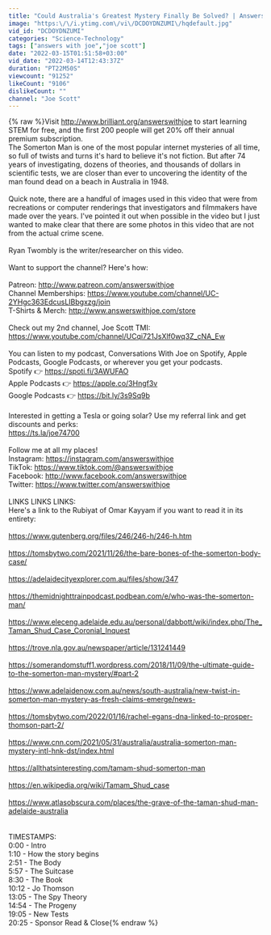 ```yaml
---
title: "Could Australia's Greatest Mystery Finally Be Solved? | Answers With Joe"
image: "https:\/\/i.ytimg.com\/vi\/DCDOYDNZUMI\/hqdefault.jpg"
vid_id: "DCDOYDNZUMI"
categories: "Science-Technology"
tags: ["answers with joe","joe scott"]
date: "2022-03-15T01:51:58+03:00"
vid_date: "2022-03-14T12:43:37Z"
duration: "PT22M50S"
viewcount: "91252"
likeCount: "9106"
dislikeCount: ""
channel: "Joe Scott"
---
```

{% raw %}Visit <a rel="nofollow" target="blank" href="http://www.brilliant.org/answerswithjoe">http://www.brilliant.org/answerswithjoe</a> to start learning STEM for free, and the first 200 people will get 20% off their annual premium subscription.<br />The Somerton Man is one of the most popular internet mysteries of all time, so full of twists and turns it's hard to believe it's not fiction. But after 74 years of investigating, dozens of theories, and thousands of dollars in scientific tests, we are closer than ever to uncovering the identity of the man found dead on a beach in Australia in 1948.<br /><br />Quick note, there are a handful of images used in this video that were from recreations or computer renderings that investigators and filmmakers have made over the years. I've pointed it out when possible in the video but I just wanted to make clear that there are some photos in this video that are not from the actual crime scene.<br /><br />Ryan Twombly is the writer/researcher on this video.<br /><br />Want to support the channel? Here's how:<br /><br />Patreon: <a rel="nofollow" target="blank" href="http://www.patreon.com/answerswithjoe">http://www.patreon.com/answerswithjoe</a><br />Channel Memberships: <a rel="nofollow" target="blank" href="https://www.youtube.com/channel/UC-2YHgc363EdcusLIBbgxzg/join">https://www.youtube.com/channel/UC-2YHgc363EdcusLIBbgxzg/join</a><br />T-Shirts &amp; Merch: <a rel="nofollow" target="blank" href="http://www.answerswithjoe.com/store">http://www.answerswithjoe.com/store</a><br /><br />Check out my 2nd channel, Joe Scott TMI:<br /><a rel="nofollow" target="blank" href="https://www.youtube.com/channel/UCqi721JsXlf0wq3Z_cNA_Ew">https://www.youtube.com/channel/UCqi721JsXlf0wq3Z_cNA_Ew</a><br /><br />You can listen to my podcast, Conversations With Joe on Spotify, Apple Podcasts, Google Podcasts, or wherever you get your podcasts.<br />Spotify 👉 <a rel="nofollow" target="blank" href="https://spoti.fi/3AWUFAO">https://spoti.fi/3AWUFAO</a><br />Apple Podcasts 👉 <a rel="nofollow" target="blank" href="https://apple.co/3Hngf3v">https://apple.co/3Hngf3v</a><br />Google Podcasts 👉 <a rel="nofollow" target="blank" href="https://bit.ly/3s9Sq9b">https://bit.ly/3s9Sq9b</a><br /><br />Interested in getting a Tesla or going solar? Use my referral link and get discounts and perks:<br /><a rel="nofollow" target="blank" href="https://ts.la/joe74700">https://ts.la/joe74700</a><br /><br />Follow me at all my places!<br />Instagram: <a rel="nofollow" target="blank" href="https://instagram.com/answerswithjoe">https://instagram.com/answerswithjoe</a><br />TikTok: <a rel="nofollow" target="blank" href="https://www.tiktok.com/@answerswithjoe">https://www.tiktok.com/@answerswithjoe</a><br />Facebook: <a rel="nofollow" target="blank" href="http://www.facebook.com/answerswithjoe">http://www.facebook.com/answerswithjoe</a><br />Twitter: <a rel="nofollow" target="blank" href="https://www.twitter.com/answerswithjoe">https://www.twitter.com/answerswithjoe</a><br /><br />LINKS LINKS LINKS:<br />Here's a link to the Rubiyat of Omar Kayyam if you want to read it in its entirety:<br /><br /><a rel="nofollow" target="blank" href="https://www.gutenberg.org/files/246/246-h/246-h.htm">https://www.gutenberg.org/files/246/246-h/246-h.htm</a><br /><br /><a rel="nofollow" target="blank" href="https://tomsbytwo.com/2021/11/26/the-bare-bones-of-the-somerton-body-case/">https://tomsbytwo.com/2021/11/26/the-bare-bones-of-the-somerton-body-case/</a><br /><br /><a rel="nofollow" target="blank" href="https://adelaidecityexplorer.com.au/files/show/347">https://adelaidecityexplorer.com.au/files/show/347</a><br /><br /><a rel="nofollow" target="blank" href="https://themidnighttrainpodcast.podbean.com/e/who-was-the-somerton-man/">https://themidnighttrainpodcast.podbean.com/e/who-was-the-somerton-man/</a><br /><br /><a rel="nofollow" target="blank" href="https://www.eleceng.adelaide.edu.au/personal/dabbott/wiki/index.php/The_Taman_Shud_Case_Coronial_Inquest">https://www.eleceng.adelaide.edu.au/personal/dabbott/wiki/index.php/The_Taman_Shud_Case_Coronial_Inquest</a><br /><br /><a rel="nofollow" target="blank" href="https://trove.nla.gov.au/newspaper/article/131241449">https://trove.nla.gov.au/newspaper/article/131241449</a><br /><br /><a rel="nofollow" target="blank" href="https://somerandomstuff1.wordpress.com/2018/11/09/the-ultimate-guide-to-the-somerton-man-mystery/#part-2">https://somerandomstuff1.wordpress.com/2018/11/09/the-ultimate-guide-to-the-somerton-man-mystery/#part-2</a><br /><br /><a rel="nofollow" target="blank" href="https://www.adelaidenow.com.au/news/south-australia/new-twist-in-somerton-man-mystery-as-fresh-claims-emerge/news-">https://www.adelaidenow.com.au/news/south-australia/new-twist-in-somerton-man-mystery-as-fresh-claims-emerge/news-</a><br /><br /><a rel="nofollow" target="blank" href="https://tomsbytwo.com/2022/01/16/rachel-egans-dna-linked-to-prosper-thomson-part-2/">https://tomsbytwo.com/2022/01/16/rachel-egans-dna-linked-to-prosper-thomson-part-2/</a><br /><br /><a rel="nofollow" target="blank" href="https://www.cnn.com/2021/05/31/australia/australia-somerton-man-mystery-intl-hnk-dst/index.html">https://www.cnn.com/2021/05/31/australia/australia-somerton-man-mystery-intl-hnk-dst/index.html</a><br /><br /><a rel="nofollow" target="blank" href="https://allthatsinteresting.com/tamam-shud-somerton-man">https://allthatsinteresting.com/tamam-shud-somerton-man</a><br /><br /><a rel="nofollow" target="blank" href="https://en.wikipedia.org/wiki/Tamam_Shud_case">https://en.wikipedia.org/wiki/Tamam_Shud_case</a><br /><br /><a rel="nofollow" target="blank" href="https://www.atlasobscura.com/places/the-grave-of-the-taman-shud-man-adelaide-australia">https://www.atlasobscura.com/places/the-grave-of-the-taman-shud-man-adelaide-australia</a><br /><br /><br />TIMESTAMPS:<br />0:00 - Intro<br />1:10 - How the story begins<br />2:51 - The Body<br />5:57 - The Suitcase<br />8:30 - The Book<br />10:12 - Jo Thomson<br />13:05 - The Spy Theory<br />14:54 - The Progeny<br />19:05 - New Tests<br />20:25 - Sponsor Read &amp; Close{% endraw %}
